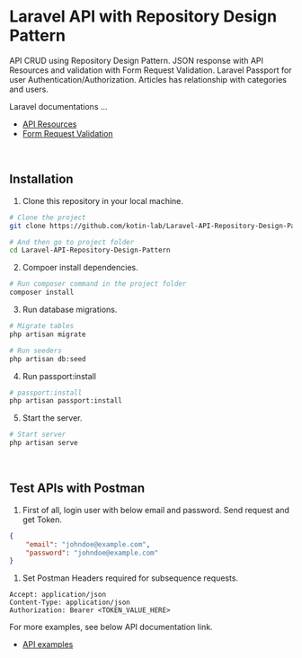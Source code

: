 # Laravel API with Repository Design Pattern

API CRUD using Repository Design Pattern. JSON response with API Resources and validation with Form Request Validation. Laravel Passport for user Authentication/Authorization. Articles has relationship with categories and users.

Laravel documentations ...

- [API Resources](https://laravel.com/docs/9.x/eloquent-resources)
- [Form Request Validation](https://laravel.com/docs/9.x/validation#form-request-validation)

&nbsp;

## Installation


1. Clone this repository in your local machine.
```BASH
# Clone the project
git clone https://github.com/kotin-lab/Laravel-API-Repository-Design-Pattern.git

# And then go to project folder
cd Laravel-API-Repository-Design-Pattern
```

2. Compoer install dependencies.
```BASH
# Run composer command in the project folder
composer install
```

3. Run database migrations.
```BASH
# Migrate tables
php artisan migrate

# Run seeders
php artisan db:seed
```

4. Run passport:install
```BASH
# passport:install
php artisan passport:install
```

5. Start the server.
```BASH
# Start server
php artisan serve
```

&nbsp;

## Test APIs with Postman

1. First of all, login user with below email and password. Send request and get Token.
```JSON
{
    "email": "johndoe@example.com",
    "password": "johndoe@example.com"
}
```

1. Set Postman Headers required for subsequence requests.
```
Accept: application/json
Content-Type: application/json
Authorization: Bearer <TOKEN_VALUE_HERE>
```

For more examples, see below API documentation link.
- [API examples](https://documenter.getpostman.com/view/17276678/2s8YsryZnr)